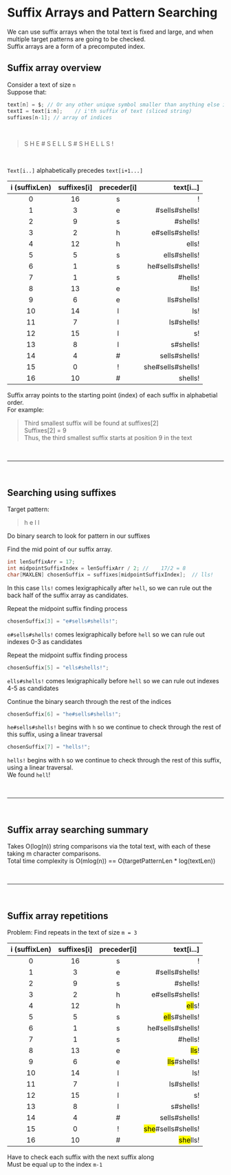 # Suffix Arrays and Pattern Searching

We can use suffix arrays when the total text is fixed and large, and when multiple target patterns are going to be checked.<br>
Suffix arrays are a form of a precomputed index. <br>

## Suffix array overview

Consider a text of size `n`<br>
Suppose that:

```c
text[n] = $; // Or any other unique symbol smaller than anything else in the text
textI = text[i:n];    // i'th suffix of text (sliced string)
suffixes[n-1]; // array of indices
```

<br>

>S H E # S E L L S # S H E L L S !<br>

<br>

`Text[i..]` alphabetically precedes `text[i+1...]`<br>

|i (suffixLen)|suffixes[i]  |preceder[i]    |text[i...]       |
| :---:       |    :---:    |    :---:      |            ---: |
| 0           |16           |s              |!                |
| 1           |3            |e              |#sells#shells!   |
| 2           |9            |s              |#shells!         |
| 3           |2            |h              |e#sells#shells!  |
| 4           |12           |h              |ells!            |
| 5           |5            |s              |ells#shells!     |
| 6           |1            |s              |he#sells#shells! |
| 7           |1            |s              |#hells!          |
| 8           |13           |e              |lls!             |
| 9           |6            |e              |lls#shells!      |
| 10          |14           |l              |ls!              | 
| 11          |7            |l              |ls#shells!       |
| 12          |15           |l              |s!               |
| 13          |8            |l              |s#shells!        |
| 14          |4            |#              |sells#shells!    |
| 15          |0            |!              |she#sells#shells!|
| 16          |10           |#              |shells!          |

Suffix array points to the starting point (index) of each suffix in alphabetial order. <br>
For example:

>Third smallest suffix will be found at suffixes[2] <br>
>Suffixes[2] = 9 <br>
>Thus, the third smallest suffix starts at position 9 in the text <br>

<br>

---

<br>

## Searching using suffixes

Target pattern:

>h e l l <br>

Do binary search to look for pattern in our suffixes <br>

Find the mid point of our suffix array. <br>

```c
int lenSuffixArr = 17;
int midpointSuffixIndex = lenSuffixArr / 2; //    17/2 = 8
char[MAXLEN] chosenSuffix = suffixes[midpointSuffixIndex];  // lls!
```

In this case `lls!` comes lexigraphically after `hell`, so we can rule out the back half of the suffix array as candidates.<br>

Repeat the midpoint suffix finding process<br>

```c
chosenSuffix[3] = "e#sells#shells!";
```

`e#sells#shells!` comes lexigraphically before `hell` so we can rule out indexes 0-3 as candidates<br>

Repeat the midpoint suffix finding process<br>

```c
chosenSuffix[5] = "ells#shells!";
```

`ells#shells!` comes lexigraphically before `hell` so we can rule out indexes 4-5 as candidates<br>

Continue the binary search through the rest of the indices 

```c
chosenSuffix[6] = "he#sells#shells!";
```

`he#sells#shells!` begins with `h` so we continue to check through the rest of this suffix, using a linear traversal

```c
chosenSuffix[7] = "hells!";
```

`hells!` begins with `h` so we continue to check through the rest of this suffix, using a linear traversal. <br>
We found `hell`!<br>

<br>

---

<br>

## Suffix array searching summary

Takes O(log(n)) string comparisons via the total text, with each of these taking m character comparisons.<br>
Total time complexity is O(mlog(n)) == O(targetPatternLen * log(textLen))<br>

<br>

---

<br>

## Suffix array repetitions

Problem: Find repeats in the text of size `m = 3`

|i (suffixLen)|suffixes[i]  |preceder[i]    |text[i...]       |
| :---:       |    :---:    |    :---:      |            ---: |
| 0           |16           |s              |!                |
| 1           |3            |e              |#sells#shells!   |
| 2           |9            |s              |#shells!         |
| 3           |2            |h              |e#sells#shells!  |
| 4           |12           |h              |<mark>ell</mark>s!            |
| 5           |5            |s              |<mark>ell</mark>s#shells!     |
| 6           |1            |s              |he#sells#shells! |
| 7           |1            |s              |#hells!          |
| 8           |13           |e              |<mark>lls</mark>!             |
| 9           |6            |e              |<mark>lls</mark>#shells!      |
| 10          |14           |l              |ls!              | 
| 11          |7            |l              |ls#shells!       |
| 12          |15           |l              |s!               |
| 13          |8            |l              |s#shells!        |
| 14          |4            |#              |sells#shells!    |
| 15          |0            |!              |<mark>she</mark>#sells#shells!|
| 16          |10           |#              |<mark>she</mark>lls!          |

Have to check each suffix with the next suffix along<br>
Must be equal up to the index `m-1`<br>